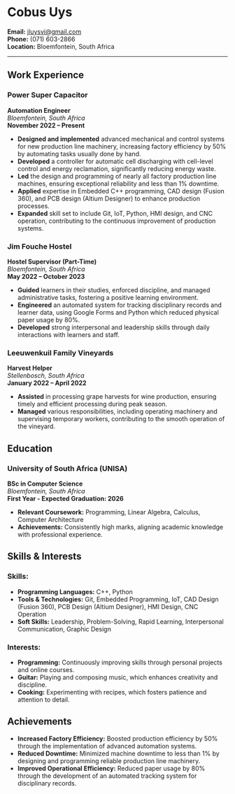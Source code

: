 # Cobus Uys  
**Email:** jluysvi@gmail.com  
**Phone:** (071) 603-2866  
**Location:** Bloemfontein, South Africa

---

## **Work Experience**

### **Power Super Capacitor**  
**Automation Engineer**  
*Bloemfontein, South Africa*  
**November 2022 – Present**  

- **Designed and implemented** advanced mechanical and control systems for new production line machinery, increasing factory efficiency by 50% by automating tasks usually done by hand.
- **Developed** a controller for automatic cell discharging with cell-level control and energy reclamation, significantly reducing energy waste.
- **Led** the design and programming of nearly all factory production line machines, ensuring exceptional reliability and less than 1% downtime.
- **Applied** expertise in Embedded C++ programming, CAD design (Fusion 360), and PCB design (Altium Designer) to enhance production processes.
- **Expanded** skill set to include Git, IoT, Python, HMI design, and CNC operation, contributing to the continuous improvement of production systems.

### **Jim Fouche Hostel**  
**Hostel Supervisor (Part-Time)**  
*Bloemfontein, South Africa*  
**May 2022 – October 2023**  

- **Guided** learners in their studies, enforced discipline, and managed administrative tasks, fostering a positive learning environment.
- **Engineered** an automated system for tracking disciplinary records and learner data, using Google Forms and Python which reduced physical paper usage by 80%.
- **Developed** strong interpersonal and leadership skills through daily interactions with learners and staff.

### **Leeuwenkuil Family Vineyards**  
**Harvest Helper**  
*Stellenbosch, South Africa*  
**January 2022 – April 2022**  

- **Assisted** in processing grape harvests for wine production, ensuring timely and efficient processing during peak season.
- **Managed** various responsibilities, including operating machinery and supervising temporary workers, contributing to the smooth operation of the vineyard.

## **Education**

### **University of South Africa (UNISA)**  
**BSc in Computer Science**  
*Bloemfontein, South Africa*  
**First Year - Expected Graduation: 2026**  
- **Relevant Coursework:** Programming, Linear Algebra, Calculus, Computer Architecture
- **Achievements:** Consistently high marks, aligning academic knowledge with professional experience.

## **Skills & Interests**

### **Skills:**
- **Programming Languages:** C++, Python
- **Tools & Technologies:** Git, Embedded Programming, IoT, CAD Design (Fusion 360), PCB Design (Altium Designer), HMI Design, CNC Operation
- **Soft Skills:** Leadership, Problem-Solving, Rapid Learning, Interpersonal Communication, Graphic Design

### **Interests:**
- **Programming:** Continuously improving skills through personal projects and online courses.
- **Guitar:** Playing and composing music, which enhances creativity and discipline.
- **Cooking:** Experimenting with recipes, which fosters patience and attention to detail.

## **Achievements**

- **Increased Factory Efficiency:** Boosted production efficiency by 50% through the implementation of advanced automation systems.
- **Reduced Downtime:** Minimized machine downtime to less than 1% by designing and programming reliable production line machinery.
- **Improved Operational Efficiency:** Reduced paper usage by 80% through the development of an automated tracking system for disciplinary records.

